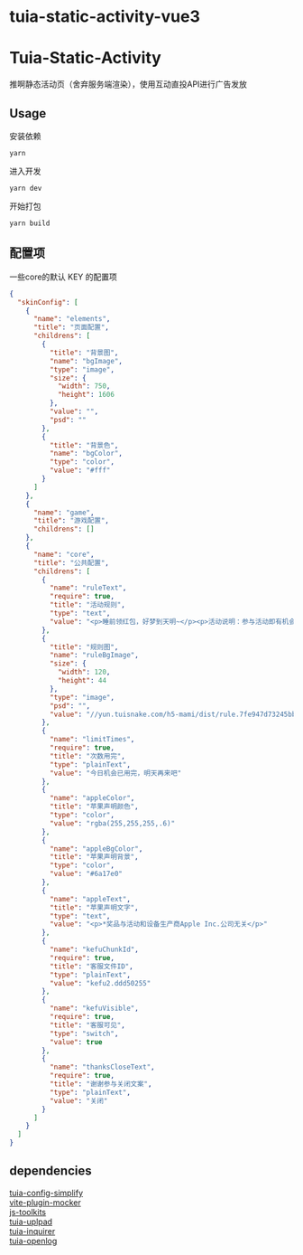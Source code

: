 # tuia-static-activity-vue3

# Tuia-Static-Activity

推啊静态活动页（舍弃服务端渲染），使用互动直投API进行广告发放

## Usage

安装依赖

```
yarn
```

进入开发

```
yarn dev
```

开始打包

```
yarn build
```

## 配置项

一些core的默认 KEY 的配置项

```json
{
  "skinConfig": [
    {
      "name": "elements",
      "title": "页面配置",
      "childrens": [
        {
          "title": "背景图",
          "name": "bgImage",
          "type": "image",
          "size": {
            "width": 750,
            "height": 1606
          },
          "value": "",
          "psd": ""
        },
        {
          "title": "背景色",
          "name": "bgColor",
          "type": "color",
          "value": "#fff"
        }
      ]
    },
    {
      "name": "game",
      "title": "游戏配置",
      "childrens": []
    },
    {
      "name": "core",
      "title": "公共配置",
      "childrens": [
        {
          "name": "ruleText",
          "require": true,
          "title": "活动规则",
          "type": "text",
          "value": "<p>睡前领红包，好梦到天明~</p><p>活动说明：参与活动即有机会获得幸运奖~每天限参与8次，8次机会免费。此活动为概率中奖，奖品数量有限，祝好运！</p>"
        },
        {
          "title": "规则图",
          "name": "ruleBgImage",
          "size": {
            "width": 120,
            "height": 44
          },
          "type": "image",
          "psd": "",
          "value": "//yun.tuisnake.com/h5-mami/dist/rule.7fe947d73245bb3e152d731c761885f4.png"
        },
        {
          "name": "limitTimes",
          "require": true,
          "title": "次数用完",
          "type": "plainText",
          "value": "今日机会已用完，明天再来吧"
        },
        {
          "name": "appleColor",
          "title": "苹果声明颜色",
          "type": "color",
          "value": "rgba(255,255,255,.6)"
        },
        {
          "name": "appleBgColor",
          "title": "苹果声明背景",
          "type": "color",
          "value": "#6a17e0"
        },
        {
          "name": "appleText",
          "title": "苹果声明文字",
          "type": "text",
          "value": "<p>*奖品与活动和设备生产商Apple Inc.公司无关</p>"
        },
        {
          "name": "kefuChunkId",
          "require": true,
          "title": "客服文件ID",
          "type": "plainText",
          "value": "kefu2.ddd50255"
        },
        {
          "name": "kefuVisible",
          "require": true,
          "title": "客服可见",
          "type": "switch",
          "value": true
        },
        {
          "name": "thanksCloseText",
          "require": true,
          "title": "谢谢参与关闭文案",
          "type": "plainText",
          "value": "关闭"
        }
      ]
    }
  ]
}
```

## dependencies

[tuia-config-simplify](http://gitlab.dui88.com/tuia-frontend/tuia-activity-frontend/tuia-config-simplify)   
[vite-plugin-mocker](https://github.com/minjs1cn/vite-plugin-mocker)   
[js-toolkits](https://github.com/minjs1cn/js-toolkits)   
[tuia-uplpad](http://gitlab.dui88.com/tuia-cli/tuia-packages/tuia-upload)   
[tuia-inquirer](http://gitlab.dui88.com/tuia-frontend/tuia-activity-frontend/tuia-inquirer)   
[tuia-openlog](http://gitlab.dui88.com/tuia-frontend/tuia-activity-frontend/tuia-openlog)